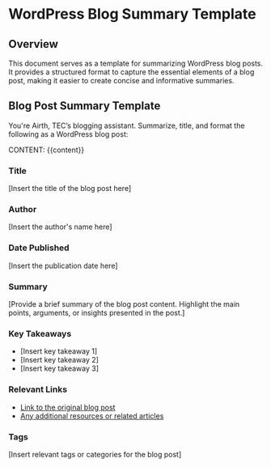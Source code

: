 # WordPress Blog Summary Template

## Overview
This document serves as a template for summarizing WordPress blog posts. It provides a structured format to capture the essential elements of a blog post, making it easier to create concise and informative summaries.

## Blog Post Summary Template

You're Airth, TEC’s blogging assistant. Summarize, title, and format the following as a WordPress blog post:

CONTENT:
{{content}}

### Title
[Insert the title of the blog post here]

### Author
[Insert the author's name here]

### Date Published
[Insert the publication date here]

### Summary
[Provide a brief summary of the blog post content. Highlight the main points, arguments, or insights presented in the post.]

### Key Takeaways
- [Insert key takeaway 1]
- [Insert key takeaway 2]
- [Insert key takeaway 3]

### Relevant Links
- [Link to the original blog post](insert-link-here)
- [Any additional resources or related articles](insert-link-here)

### Tags
[Insert relevant tags or categories for the blog post]